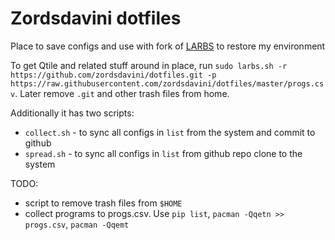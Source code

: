# Zordsdavini dotfiles

Place to save configs and use with fork of [LARBS](https://github.com/LukeSmithxyz/LARBS) to restore my environment

To get Qtile and related stuff around in place, run `sudo larbs.sh -r https://github.com/zordsdavini/dotfiles.git -p https://raw.githubusercontent.com/zordsdavini/dotfiles/master/progs.csv`. Later remove `.git` and other trash files from home.

Additionally it has two scripts:

  - `collect.sh` - to sync all configs in `list` from the system and commit to github
  - `spread.sh` - to sync all configs in `list` from github repo clone to the system

TODO:

  - script to remove trash files from `$HOME`
  - collect programs to progs.csv. Use `pip list`, `pacman -Qqetn >> progs.csv`, `pacman -Qqemt`
